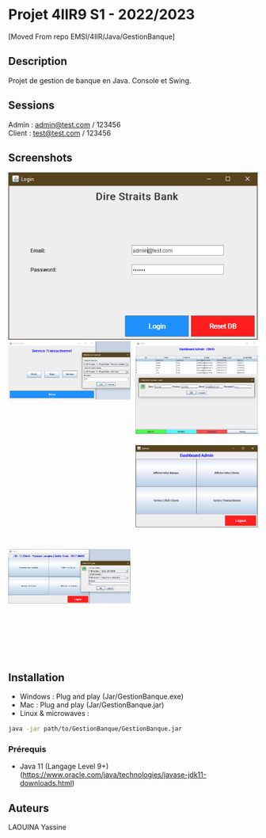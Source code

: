 # Projet 4IIR9 S1 - 2022/2023

[Moved From repo EMSI/4IIR/Java/GestionBanque]

## Description

Projet de gestion de banque en Java. Console et Swing.

## Sessions

Admin : admin@test.com / 123456
<br>
Client : test@test.com / 123456

## Screenshots

<img src="https://github.com/CeIIardoor/GestionBanqueSwing/blob/master/Screenshots/LoginScreen.png" alt="Dire Straits Bank">
<br/>
<div style="display: grid; grid-template-columns: repeat(2, 2fr); grid-gap: 10px; grid-auto-rows: minmax(200px, auto);">
<img src="https://github.com/CeIIardoor/GestionBanqueSwing/blob/master/Screenshots/Admin%20Transactionnel.png" alt="Dire Straits Bank">
<img src="https://github.com/CeIIardoor/GestionBanqueSwing/blob/master/Screenshots/CRUD%20Admin.png" alt="Dire Straits Bank">
<br/>
<img src="https://github.com/CeIIardoor/GestionBanqueSwing/blob/master/Screenshots/Dashboard%20Admin.png" alt="Dire Straits Bank">
<img src="https://github.com/CeIIardoor/GestionBanqueSwing/blob/master/Screenshots/Index%20Client.png" alt="Dire Straits Bank">
</div>
<br/>

## Installation

- Windows : Plug and play (Jar/GestionBanque.exe)
- Mac : Plug and play (Jar/GestionBanque.jar)
- Linux & microwaves :

```bash
java -jar path/to/GestionBanque/GestionBanque.jar
```

### Prérequis

- Java 11 (Langage Level 9+) (https://www.oracle.com/java/technologies/javase-jdk11-downloads.html)

## Auteurs

LAOUINA Yassine